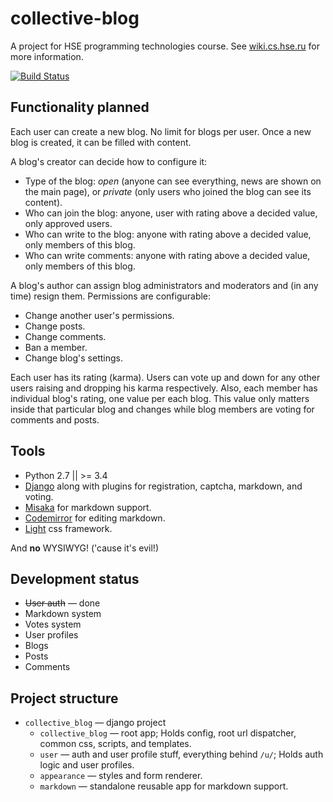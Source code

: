 # collective-blog

A project for HSE programming technologies course. See [wiki.cs.hse.ru](http://wiki.cs.hse.ru/Проектная_работа_2_курс_(2016)#.D0.9F.D1.80.D0.BE.D0.B5.D0.BA.D1.82:_.D0.9A.D0.BE.D0.BB.D0.BB.D0.B5.D0.BA.D1.82.D0.B8.D0.B2.D0.BD.D1.8B.D0.B9_.D0.B1.D0.BB.D0.BE.D0.B3_.28.D0.94..D0.91.D1.83.D1.80.D0.BC.D0.B8.D1.81.D1.82.D1.80.D0.BE.D0.B2.29) for more information.

[![Build Status](https://travis-ci.org/AmatanHead/collective-blog.svg?branch=master)](https://travis-ci.org/AmatanHead/collective-blog)

## Functionality planned

Each user can create a new blog. No limit for blogs per user. Once a new blog is created, it can be filled with content.

A blog's creator can decide how to configure it:
* Type of the blog: *open* (anyone can see everything, news are shown on the main page), or *private* (only users who joined the blog can see its content).
* Who can join the blog: anyone, user with rating above a decided value, only approved users.
* Who can write to the blog: anyone with rating above a decided value, only members of this blog.
* Who can write comments: anyone with rating above a decided value, only members of this blog.

A blog's author can assign blog administrators and moderators and (in any time) resign them.
Permissions are configurable:
* Change another user's permissions.
* Change posts.
* Change comments.
* Ban a member.
* Change blog's settings.

Each user has its rating (karma). Users can vote up and down for any other users raising and dropping his karma respectively. Also, each member has individual blog's rating, one value per each blog. This value only matters inside that particular blog and changes while blog members are voting for comments and posts.


## Tools

* Python 2.7 || >= 3.4
* [Django](https://www.djangoproject.com) along with plugins for registration, captcha, markdown, and voting.
* [Misaka](https://github.com/FSX/misaka) for markdown support.
* [Codemirror](https://eloquentjavascript.net) for editing markdown.
* [Light](https://github.com/AmatanHead/light) css framework.

And **no** WYSIWYG! ('cause it's evil!)


## Development status

* <s>User auth</s> — done
* Markdown system
* Votes system
* User profiles
* Blogs
* Posts
* Comments


## Project structure

* `collective_blog` — django project
  * `collective_blog` — root app; Holds config, root url dispatcher, common css, scripts, and templates.
  * `user` — auth and user profile stuff, everything behind `/u/`; Holds auth logic and user profiles.
  * `appearance` — styles and form renderer.
  * `markdown` — standalone reusable app for markdown support.
